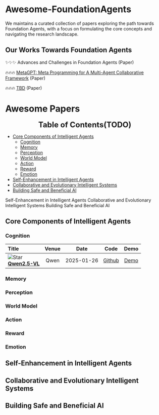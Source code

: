 # Awesome-FoundationAgents

We maintains a curated collection of papers exploring the path towards Foundation Agents, with a focus on formulating the core concepts and navigating the research landscape.

## Our Works Towards Foundation Agents

✨✨✨ Advances and Challenges in Foundation Agents (Paper)

🔥🔥🔥 [MetaGPT: Meta Programming for A Multi-Agent Collaborative Framework](https://arxiv.org/abs/2308.00352) (Paper)

🔥🔥🔥 [TBD](https://arxiv.org/abs/2308.00352) (Paper)


# Awesome Papers

<font size=5><center><b> Table of Contents(TODO) </b> </center></font>
- [Core Components of Intelligent Agents](#core-components-of-intelligent-agents)
    - [Cognition](#cognition)
    - [Memory](#memory)
    - [Perception](#perception)
    - [World Model](#world-model)
    - [Action](#action)
    - [Reward](#reward)
    - [Emotion](#emotion)
- [Self-Enhancement in Intelligent Agents](#self-enhancement-in-intelligent-agents)
- [Collaborative and Evolutionary Intelligent Systems](#collaborative-and-evolutionary-intelligent-systems)
- [Building Safe and Beneficial AI](#building-safe-and-beneficial-ai)




Self-Enhancement in Intelligent Agents
Collaborative and Evolutionary Intelligent Systems
Building Safe and Beneficial AI

## Core Components of Intelligent Agents

### Cognition

|  Title  |   Venue  |   Date   |   Code   |   Demo   |
|:--------|:--------:|:--------:|:--------:|:--------:|
| ![Star](https://img.shields.io/github/stars/QwenLM/Qwen2.5-VL.svg?style=social&label=Star) <br> [**Qwen2.5-VL**](https://qwenlm.github.io/blog/qwen2.5-vl/) <br> | Qwen | 2025-01-26 | [Github](https://github.com/QwenLM/Qwen2.5-VL) | [Demo](https://huggingface.co/spaces/Qwen/Qwen2.5-VL) |

### Memory

### Perception

### World Model

### Action

### Reward

### Emotion

## Self-Enhancement in Intelligent Agents

## Collaborative and Evolutionary Intelligent Systems

## Building Safe and Beneficial AI